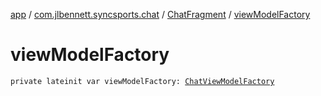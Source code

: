 [app](../../index.md) / [com.jlbennett.syncsports.chat](../index.md) / [ChatFragment](index.md) / [viewModelFactory](./view-model-factory.md)

# viewModelFactory

`private lateinit var viewModelFactory: `[`ChatViewModelFactory`](../-chat-view-model-factory/index.md)